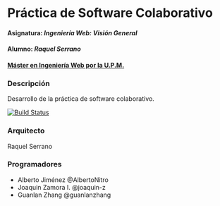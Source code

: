 # Práctica de Software Colaborativo
#### Asignatura: *Ingeniería Web: Visión General*
#### Alumno: *Raquel Serrano*
#### [Máster en Ingeniería Web por la U.P.M.](http://miw.etsisi.upm.es)

### Descripción
Desarrollo de la práctica de software colaborativo.

[![Build Status](https://travis-ci.org/raquelsr/IWVG.SwC.Raquel.svg?branch=master)](https://travis-ci.org/raquelsr/IWVG.SwC.Raquel)


### Arquitecto
Raquel Serrano 

### Programadores
* Alberto Jiménez @AlbertoNitro
* Joaquin Zamora I. @joaquin-z
* Guanlan Zhang @guanlanzhang

